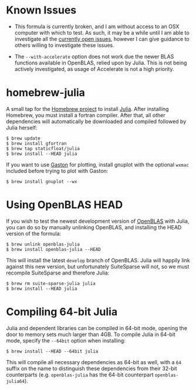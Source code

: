 Known Issues
============
* This formula is currently broken, and I am without access to an OSX computer with which to test.  As such, it may be a while until I am able to investigate all the [currently open issues](https://github.com/staticfloat/homebrew-julia/issues?state=open), however I can give guidance to others willing to investigate these issues.

* The `--with-accelerate` option does not work due the newer BLAS functions available in OpenBLAS, relied upon by Julia. This is not being actively investigated, as usage of Accelerate is not a high priority.


homebrew-julia
==============

A small tap for the [Homebrew project](http://mxcl.github.com/homebrew/) to install [Julia](http://julialang.org/). After installing Homebrew, you must install a fortran compiler. After that, all other dependencies will automatically be downloaded and compiled followed by Julia herself:

```
$ brew update
$ brew install gfortran
$ brew tap staticfloat/julia
$ brew install --HEAD julia
```

If you want to use [Gaston](https://bitbucket.org/mbaz/gaston) for plotting, install gnuplot with the optional `wxmac` included before trying to plot with Gaston:

```
$ brew install gnuplot --wx
```

Using OpenBLAS HEAD
===================
If you wish to test the newest development version of [OpenBLAS](https://github.com/xianyi/OpenBLAS) with Julia, you can do so by manually unlinking OpenBLAS, and installing the HEAD version of the formula:

```
$ brew unlink openblas-julia
$ brew install openblas-julia --HEAD
```

This will install the latest `develop` branch of OpenBLAS.  Julia will happily link against this new version, but unfortunately SuiteSparse will not, so we must recompile SuiteSparse and therefore Julia:

```
$ brew rm suite-sparse-julia julia
$ brew install --HEAD julia
```

Compiling 64-bit Julia
======================
Julia and dependent libraries can be compiled in 64-bit mode, opening the door to memory sets much larger than 4GB. To compile Julia in 64-bit mode, specify the `--64bit` option when installing:

```
$ brew install --HEAD --64bit julia
```

This will compile all necessary dependencies as 64-bit as well, with a `64` suffix on the name to distinguish these dependencies from their 32-bit counterparts (e.g. `openblas-julia` has the 64-bit counterpart `openblas-julia64`).
